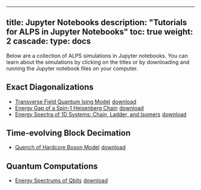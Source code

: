 
---
title: Jupyter Notebooks
description: "Tutorials for ALPS in Jupyter Notebooks"
toc: true
weight: 2
cascade:
    type: docs
---
Below are a collection of ALPS simulations in Jupyter notebooks. You can learn about the simulations by clicking on the titles or by downloading and running the Jupyter notebook files on your computer.

## Exact Diagonalizations

- [Transverse Field Quantum Ising Model](pages/ed/isingtransversefield) <a href="codes/ed/isingTransverseField.ipynb" download><span class="material-icons" style="vertical-align:bottom;padding-left: 1px; padding-right: 5px;">download</span></a>
- [Energy Gap of a Spin-1 Heisenberg Chain](pages/ed/spingapspinoneheisenbergchain) <a href = "codes/ed/spinGapSpinOneHeisenbergChain.ipynb" download><span class="material-icons" style="vertical-align:bottom;padding-left: 1px; padding-right: 5px;">download</span></a>
- [Energy Spectra of 1D Systems: Chain, Ladder, and Isomers](pages/ed/spectra1dsystems) <a href = "codes/ed/spectra1DSystems.ipynb" download><span class="material-icons" style="vertical-align:bottom;padding-left: 1px; padding-right: 5px;">download</span></a>

## Time-evolving Block Decimation

- [Quench of Hardcore Boson Model](pages/tebd/quenchbosonmodel) <a href = "codes/tebd/quenchBosonModel.ipynb" download><span class="material-icons" style="vertical-align:bottom;padding-left: 1px; padding-right: 5px;">download</span></a>

## Quantum Computations

- [Energy Spectrums of Qbits](pages/qbits/qbitenergy) <a href = "codes/qbits/qbitenergy.ipynb" download><span class="material-icons" style="vertical-align:bottom;padding-left: 1px; padding-right: 5px;">download</span></a>
